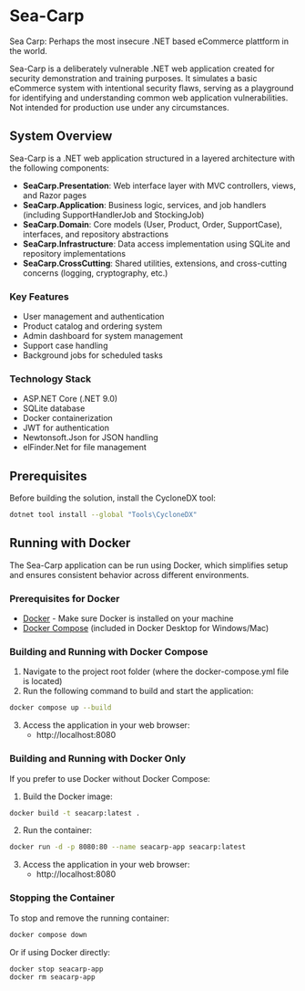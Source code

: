 ﻿# Sea-Carp
Sea Carp: Perhaps the most insecure .NET based eCommerce plattform in the world.

Sea-Carp is a deliberately vulnerable .NET web application created for security demonstration and training purposes. It simulates a basic eCommerce system with intentional security flaws, serving as a playground for identifying and understanding common web application vulnerabilities. Not intended for production use under any circumstances.

## System Overview

Sea-Carp is a .NET web application structured in a layered architecture with the following components:

- **SeaCarp.Presentation**: Web interface layer with MVC controllers, views, and Razor pages
- **SeaCarp.Application**: Business logic, services, and job handlers (including SupportHandlerJob and StockingJob)
- **SeaCarp.Domain**: Core models (User, Product, Order, SupportCase), interfaces, and repository abstractions
- **SeaCarp.Infrastructure**: Data access implementation using SQLite and repository implementations
- **SeaCarp.CrossCutting**: Shared utilities, extensions, and cross-cutting concerns (logging, cryptography, etc.)

### Key Features
- User management and authentication
- Product catalog and ordering system
- Admin dashboard for system management
- Support case handling
- Background jobs for scheduled tasks

### Technology Stack
- ASP.NET Core (.NET 9.0)
- SQLite database
- Docker containerization
- JWT for authentication
- Newtonsoft.Json for JSON handling
- elFinder.Net for file management

## Prerequisites

Before building the solution, install the CycloneDX tool:

```sh
dotnet tool install --global "Tools\CycloneDX"
```

## Running with Docker

The Sea-Carp application can be run using Docker, which simplifies setup and ensures consistent behavior across different environments.

### Prerequisites for Docker
- [Docker](https://www.docker.com/products/docker-desktop/) - Make sure Docker is installed on your machine
- [Docker Compose](https://docs.docker.com/compose/install/) (included in Docker Desktop for Windows/Mac)

### Building and Running with Docker Compose

1. Navigate to the project root folder (where the docker-compose.yml file is located)
2. Run the following command to build and start the application:

```sh
docker compose up --build
```

3. Access the application in your web browser:
   - http://localhost:8080

### Building and Running with Docker Only

If you prefer to use Docker without Docker Compose:

1. Build the Docker image:

```sh
docker build -t seacarp:latest .
```

2. Run the container:

```sh
docker run -d -p 8080:80 --name seacarp-app seacarp:latest
```

3. Access the application in your web browser:
   - http://localhost:8080

### Stopping the Container

To stop and remove the running container:

```sh
docker compose down
```

Or if using Docker directly:

```sh
docker stop seacarp-app
docker rm seacarp-app
```
